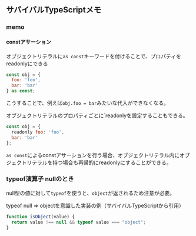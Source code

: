 ## サバイバルTypeScriptメモ

### memo
#### constアサーション
オブジェクトリテラルに`as const`キーワードを付けることで、プロパティをreadonlyにできる

```javascript
const obj = {
  foo: 'foo',
  bar: 'bar'
} as const;
```

こうすることで、例えば`obj.foo = bar`みたいな代入ができなくなる。

オブジェクトリテラルのプロパティごとに`readonlyを設定することもできる。

```javascript
const obj = {
  readonly foo: 'foo',
  bar: 'bar'
};
```

`as const`によるconstアサーションを行う場合、オブジェクトリテラル内にオブジェクトリテラルを持つ場合も再帰的にreadonlyにすることができる。

### typeof演算子 nullのとき
null型の値に対して`typeof`を使うと、`object`が返されるため注意が必要。

typeof null => objectを意識した実装の例（サバイバルTypeScriptから引用）

```javascript
function isObject(value) {
  return value !== null && typeof value === "object";
}
```
